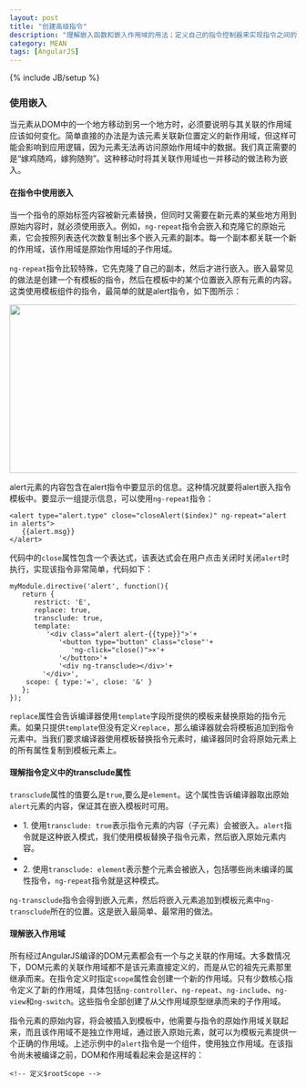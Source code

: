 ```yaml
---
layout: post
title: "创建高级指令"
description: "理解嵌入函数和嵌入作用域的用法；定义自己的指令控制器来实现指令之间的协调，理解指令控制器和链接函数之间的区别；终止并接管指令编译的过程:动态加载自定义模板，以及使用$compile和$interpolate服务。"
category: MEAN
tags: [AngularJS]
---
```

{% include JB/setup %}

<div class="p-section">
	<h3>使用嵌入</h3>
	<p>当元素从DOM中的一个地方移动到另一个地方时，必须要说明与其关联的作用域应该如何变化。简单直接的办法是为该元素关联新位置定义的新作用域，但这样可能会影响到应用逻辑，因为元素无法再访问原始作用域中的数据。我们真正需要的是“嫁鸡随鸡，嫁狗随狗”。这种移动时将其关联作用域也一并移动的做法称为嵌入。</p>
	<h4>在指令中使用嵌入</h4>
	<p>当一个指令的原始标签内容被新元素替换，但同时又需要在新元素的某些地方用到原始内容时，就必须使用嵌入。例如，<code>ng-repeat</code>指令会嵌入和克隆它的原始元素，它会按照列表迭代次数复制出多个嵌入元素的副本。每一个副本都关联一个新的作用域，该作用域是原始作用域的子作用域。</p>
	<p><code>ng-repeat</code>指令比较特殊，它先克隆了自己的副本，然后才进行嵌入。嵌入最常见的做法是创建一个有模板的指令，然后在模板中的某个位置嵌入原有元素的内容。这类使用模板组件的指令，最简单的就是alert指令，如下图所示：</p>
	<div class="image"><img src="../../../../../images/post/angularjs/alert.png" width="721" height="296"/></div>
	<p>alert元素的内容包含在alert指令中要显示的信息。这种情况就要将alert嵌入指令模板中。要显示一组提示信息，可以使用<code>ng-repeat</code>指令：</p>
<pre><code class="html">&lt;alert type="alert.type" close="closeAlert($index)" ng-repeat="alert in alerts"&gt;
   &#123;&#123;alert.msg&#125;&#125;
&lt;/alert&gt;
</code></pre>
	<p>代码中的<code>close</code>属性包含一个表达式，该表达式会在用户点击关闭时关闭<code>alert</code>时执行，实现该指令非常简单，代码如下：</p>
<pre><code class="javascript">myModule.directive('alert', function(){
   return {
      restrict: 'E',
	  replace: true,
	  transclude: true,
	  template: 
	     '&lt;div class="alert alert-&#123;&#123;type&#125;&#125;"&gt;'+
		    '&lt;button type="button" class="close"'+
			   'ng-click="close()"&gt;&times;'+
		    '&lt;/button>'+
		    '&lt;div ng-transclude&gt;&lt;/div&gt;'+
		'&lt;/div>',
	scope: { type:'=', close: '&' }
   };
});
</code></pre>
	<p><code>replace</code>属性会告诉编译器使用<code>template</code>字段所提供的模板来替换原始的指令元素。如果只提供<code>template</code>但没有定义<code>replace</code>，那么编译器就会将模板追加到指令元素中。当我们要求编译器使用模板替换指令元素时，编译器同时会将原始元素上的所有属性复制到模板元素上。</p>
	<h4>理解指令定义中的transclude属性</h4>
	<p><code>transclude</code>属性的值要么是<code>true</code>,要么是<code>element</code>。这个属性告诉编译器取出原始<code>alert</code>元素的内容，保证其在嵌入模板时可用。</p>
	<ul>
	   <li>1. 使用<code>transclude: true</code>表示指令元素的内容（子元素）会被嵌入。<code>alert</code>指令就是这种嵌入模式，我们使用模板替换子指令元素，然后嵌入原始元素内容。<li>
	   <li>2. 使用<code>transclude: element</code>表示整个元素会被嵌入，包括哪些尚未编译的属性指令，<code>ng-repeat</code>指令就是这种模式。</li>
	</ul>
	<p><code>ng-transclude</code>指令会得到嵌入元素，然后将嵌入元素追加到模板元素中<code>ng-transclude</code>所在的位置。这是嵌入最简单、最常用的做法。</p>
	<h4>理解嵌入作用域</h4>
	<p>所有经过AngularJS编译的DOM元素都会有一个与之关联的作用域。大多数情况下，DOM元素的关联作用域都不是该元素直接定义的，而是从它的祖先元素那里继承而来。在指令定义时指定<code>scope</code>属性会创建一个新的作用域。只有少数核心指令定义了新的作用域，具体包括<code>ng-controller</code>、<code>ng-repeat</code>、<code>ng-include</code>、<code>ng-view</code>和<code>ng-switch</code>。这些指令全部创建了从父作用域原型继承而来的子作用域。</p>
	<p>指令元素的原始内容，将会被插入到模板中，他需要与指令的原始作用域关联起来，而且该作用域不是独立作用域，通过嵌入原始元素，就可以为模板元素提供一个正确的作用域。上述示例中的<code>alert</code>指令是一个组件，使用独立作用域。在该指令尚未被编译之前，DOM和作用域看起来会是这样的：</p>
<pre><code class="html">&lt;!-- 定义$rootScope --&gt;
<div ng-app ng-init=" type='success'"&gt;
   &lt;!-- 绑定$rootScope --&gt;
   &lt;div&gt;&#123;&#123;type&#125;&#125;&lt;/div&gt;
   &lt;alert type="'info'"&gt;Look at {{type}}&lt;/alert&gt;
&lt;/div&gt;
</code></pre>	
</div>
